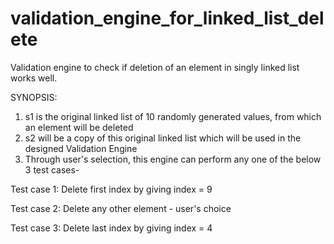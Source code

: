 # validation_engine_for_linked_list_delete
Validation engine to check if deletion of an element in singly linked list works well.

SYNOPSIS:
1. s1 is the original linked list of 10 randomly generated values, from which an element will be deleted
2. s2 will be a copy of this original linked list which will be used in the designed Validation Engine
3. Through user's selection, this engine can perform any one of the below 3 test cases-

Test case 1: Delete first index by giving index = 9

Test case 2: Delete any other element - user's choice

Test case 3: Delete last index by giving index = 4
